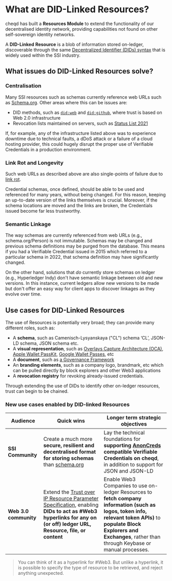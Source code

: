 # What are DID-Linked Resources?

cheqd has built a **Resources Module** to extend the functionality of our decentralised identity network, providing capabilities not found on other self-sovereign identity networks.

A **DID-Linked** **Resource** is a blob of information stored on-ledger, discoverable through the same [Decentralized Identifier (DIDs) syntax](broken-reference) that is widely used within the SSI industry.

## What issues do DID-Linked Resources solve?

### Centralisation

Many SSI resources such as schemas currently reference web URLs such as [Schema.org](https://schema.org/). Other areas where this can be issues are:

* DID methods, such as [`did:web`](https://w3c-ccg.github.io/did-method-web/) and [`did:github`](http://docs.github-did.com/), where trust is based on Web 2.0 infrastructure
* Revocation lists maintained on servers, such as [Status List 2021](https://w3c-ccg.github.io/vc-status-list-2021/)

If, for example, any of the infrastructure listed above was to experience downtime due to technical faults, a dDoS attack or a failure of a cloud hosting provider, this could hugely disrupt the proper use of Verifiable Credentials in a production environment.

### Link Rot and Longevity

Such web URLs as described above are also single-points of failure due to [link rot](https://en.wikipedia.org/wiki/Link\_rot).

Credential schemas, once defined, should be able to be used and referenced for many years, without being changed. For this reason, keeping an up-to-date version of the links themselves is crucial. Moreover, if the schema locations are moved and the links are broken, the Credentials issued become far less trustworthy.

### Semantic Linkage

The way schemas are currently referenced from web URLs (e.g., schema.org/Person) is not immutable. Schemas may be changed and previous schema definitions may be purged from the database. This means if you had a Verifiable Credential issued in 2015 which referred to a particular schema in 2022, that schema definition may have significantly changed.

On the other hand, solutions that _do_ currently store schemas on ledger (e.g., Hyperledger Indy) don't have semantic linkage between old and new versions. In this instance, current ledgers allow new versions to be made but don't offer an easy way for client apps to discover linkages as they evolve over time.

## Use cases for DID-Linked Resources

The use of Resources is potentially very broad; they can provide many different roles, such as:

* A **schema**, such as Camenisch-Lysyanskaya ("CL") schema ‘CL’, JSON-LD schema, JSON schema etc.
* A **visual representation**, such as [Overlays Capture Architecture (OCA)](https://oca.colossi.network/), [Apple Wallet PassKit](https://developer.apple.com/documentation/passkit), [Google Wallet Passes](https://developers.google.com/wallet), etc
* A **document**, such as [a Governance Framework](broken-reference)
* An **branding elements**, such as a company logo, brandmark, etc which can be pulled directly by block explorers and other Web3 applications
* A **revocation registry** for revoking already-issued credentials.

Through extending the use of DIDs to identify other on-ledger resources, trust can begin to be chained.

### New use cases enabled by DID-linked Resources

| Audience              | Quick wins                                                                                                                                                                                                                                              | Longer term strategic objectives                                                                                                                                                                                                                                   |
| --------------------- | ------------------------------------------------------------------------------------------------------------------------------------------------------------------------------------------------------------------------------------------------------- | ------------------------------------------------------------------------------------------------------------------------------------------------------------------------------------------------------------------------------------------------------------------ |
| **SSI Community**     | Create a much more **secure, resilient and decentralised format for storing schemas** than [schema.org](https://schema.org/)                                                                                                                            | Lay the technical foundations for **supporting** [**AnonCreds**](https://hyperledger-indy.readthedocs.io/projects/sdk/en/latest/docs/design/002-anoncreds/README.html) **compatible Verifiable Credentials on cheqd**, in addition to support for JSON and JSON-LD |
| **Web 3.0 community** | Extend the [Trust over IP Resource Parameter Specification](https://wiki.trustoverip.org/display/HOME/ToIP+Governance+Metamodel+Specification), enabling **DIDs to act as #Web3 hyperlinks for any on (or off) ledger URL, Resource, file, or content** | Enable Web3 Companies to use on-ledger Resources to **fetch company information (such as logos, token info, relevant token APIs)** to **populate Block Explorers and Exchanges**, rather than through Keybase or manual processes.                                 |

> You can think of it as a hyperlink for #Web3. But unlike a hyperlink, it is possible to specify the type of resource to be retrieved, and reject anything unexpected.
